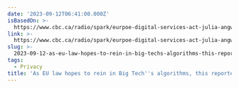 ```yaml
---
date: '2023-09-12T06:41:00.000Z'
isBasedOn: >-
  https://www.cbc.ca/radio/spark/eurpoe-digital-services-act-julia-angwin-1.6960911
link: >-
  https://www.cbc.ca/radio/spark/eurpoe-digital-services-act-julia-angwin-1.6960911
slug: >-
  2023-09-12-as-eu-law-hopes-to-rein-in-big-techs-algorithms-this-reporter-wants-a-th
tags:
  - Privacy
title: 'As EU law hopes to rein in Big Tech''s algorithms, this reporter wants a ''th'
---
```


